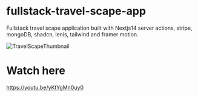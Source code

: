 # fullstack-travel-scape-app
Fullstack travel scape application built with Nextjs14 server actions, stripe, mongoDB, shadcn, lenis, tailwind and framer motion.

![TravelScapeThumbnail](https://github.com/PiusLucky/fullstack-travel-scape-app/assets/32282934/838aa177-453a-41d6-b99e-cdd2434beaa0)

# Watch here
https://youtu.be/yKtYgMn0uy0


